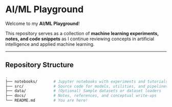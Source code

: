 # AI/ML Playground

Welcome to my **AI/ML Playground**!  

This repository serves as a collection of **machine learning experiments, notes, and code snippets** as I continue reviewing concepts in artificial intelligence and applied machine learning.

---

## Repository Structure

```bash
.
├── notebooks/       # Jupyter notebooks with experiments and tutorials
├── src/             # Source code for models, utilities, and pipelines
├── data/            # (Optional) Sample datasets or dataset loaders
├── docs/            # Notes, references, and conceptual write-ups
└── README.md        # You are here!
